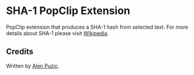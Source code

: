 SHA-1 PopClip Extension
===

PopClip extension that produces a SHA-1 hash from selected text.
For more details about SHA-1 please visit [Wikipedia](http://en.wikipedia.org/wiki/SHA-1).

Credits
-------
Written by [Alen Puzic](https://alenpuzic.com).